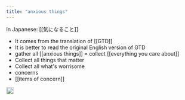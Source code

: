 ```yaml
---
title: "anxious things"
---
```


In Japanese: [[気になること]]

- It comes from the translation of [[GTD]]
- It is better to read the original English version of GTD
- gather all [[anxious things]] = collect [[everything you care about]]
- Collect all things that matter
- Collect all what's worrisome
- concerns
- [[items of concern]]

<img src='https://scrapbox.io/api/pages/nishio/en/icon' alt='en.icon' height="19.5"/>